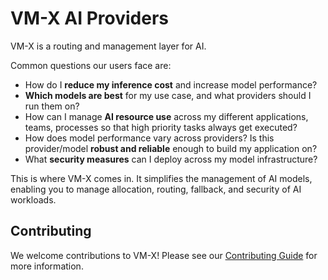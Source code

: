 # VM-X AI Providers

VM-X is a routing and management layer for AI.

Common questions our users face are:

- How do I **reduce my inference cost** and increase model performance?
- **Which models are best** for my use case, and what providers should I run them on?
- How can I manage **AI resource use** across my different applications, teams, processes so that high priority tasks always get executed?
- How does model performance vary across providers? Is this provider/model **robust and reliable** enough to build my application on?
- What **security measures** can I deploy across my model infrastructure?

This is where VM-X comes in. It simplifies the management of AI models, enabling you to manage allocation, routing, fallback, and security of AI workloads.

## Contributing

We welcome contributions to VM-X! Please see our [Contributing Guide](./CONTRIBUTING.md) for more information.
